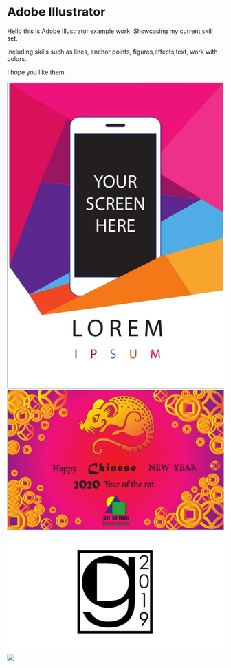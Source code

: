 # Adobe Illustrator 

Hello this is Adobe Illustrator example work.
Showcasing my current skill set.

including skills such as lines, anchor points, figures,effects,text, work with colors. 

I hope you like them.

![](/flyer.jpg)
![](/calendar.jpg)
![](/GD2019%20ver2%20%5Bfinal%5D.png)
![](/rooster%20home%20made.png")
